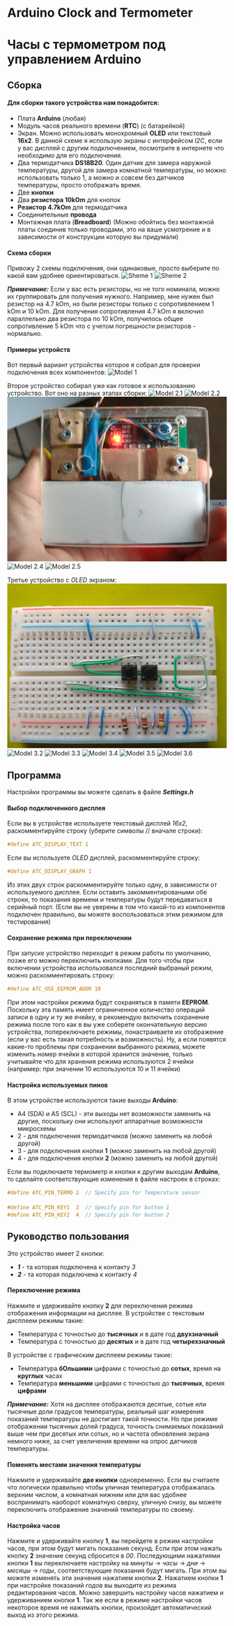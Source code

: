 # Arduino Clock and Termometer
# Часы с термометром под управлением Arduino

## Сборка

#### Для сборки такого устройства нам понадобится:

- Плата **Arduino** (любая)
- Модуль часов реального времени (**RTC**)
  (с батарейкой)
- Экран. Можно использовать монохромный **OLED**
  или текстовый **16x2**. В данной схеме я
  использую экраны с интерфейсом *I2C*, если у
  вас дисплей с другим подключением, посмотрите
  в интернете что необходимо для его подключения.
- Два термодатчика **DS18B20**. Один датчик для
  замера наружной температуры, другой для замера
  комнатной температуры, но можно использовать
  только 1, а можно и совсем без датчиков
  температуры, просто отображать время.
- Две **кнопки**
- Два **резистора 10kOm** для кнопок
- **Резистор 4.7kOm** для термодатчика
- Соединительные **провода**
- Монтажная плата (**Breadboard**) (Можно
  обойтись без монтажной платы соединив только
  проводами, это на ваше усмотрение и в зависимости
  от конструкции которую вы придумали)


#### Схема сборки

Привожу 2 схемы подключения, они одинаковые, просто
выберите по какой вам удобнее ориентироваться.
![Sheme 1](doc/img/Scheme1.jpg "Схема 1")
![Sheme 2](doc/img/Scheme2.jpg "Схема 2")

***Примечание:*** Если у вас есть резисторы, но не того
номинала, можно их группировать для получения нужного.
Например, мне нужен был резистор на 4.7 kOm, но были
резисторы только с сопротивлением 1 kOm и 10 kOm.
Для получения сопротивления 4.7 kOm я включил
параллельно два резистора по 10 kOm, получилось общее
сопротивление 5 kOm что с учетом погрешности
резисторов - нормально.

#### Примеры устройств

Вот первый вариант устройства которое я собрал
для проверки подключения всех компонентов:
![Model 1](doc/img/UnoText1.jpg "Прототип")

Второе устройство собирал уже как готовое
к использованию устройство. Вот оно на разных
этапах сборки:
![Model 2.1](doc/img/NanoText1.jpg "Устройство 2.1")
![Model 2.2](doc/img/NanoText2.jpg "Устройство 2.2")
![Model 2.3](doc/img/NanoText3.jpg "Устройство 2.3")
![Model 2.4](doc/img/NanoText4.jpg "Устройство 2.4")
![Model 2.5](doc/img/NanoText5.jpg "Устройство 2.5")

Третье устройство с *OLED* экраном:
![Model 3.1](doc/img/NanoGraph1.jpg "Устройство 3.1")
![Model 3.2](doc/img/NanoGraph2.jpg "Устройство 3.2")
![Model 3.3](doc/img/NanoGraph3.jpg "Устройство 3.3")
![Model 3.4](doc/img/NanoGraph4.jpg "Устройство 3.4")
![Model 3.5](doc/img/NanoGraph5.jpg "Устройство 3.5")
![Model 3.6](doc/img/NanoGraph6.jpg "Устройство 3.6")


## Программа

Настройки программы вы можете сделать в файле
***Settings.h***

#### Выбор подключенного дисплея
Если вы в устройстве используете текстовый дисплей *16x2*,
раскомментируйте строку (уберите символы // вначале строки):
```objectivec
#define ATC_DISPLAY_TEXT 1
```
Если вы используете *OLED* дисплей, раскомментируйте строку:
```objectivec
#define ATC_DISPLAY_GRAPH 1
```
Из этих двух строк раскомментируйте только одну,
в зависимости от используемого дисплея. Если оставить
закомментироваными обе строки, то показания времени
и температуры будут передаваться в серийный порт.
(Если вы не уверены в том что какой-то из компонентов
подключен правильно, вы можете воспользоваться этим
режимом для тестирования)

#### Сохранение режима при переключении
При запуске устройство переходит в режим работы
по умолчанию, позже его можно переключить кнопками.
Для того чтобы при включении устройства использовался
последний выбраный режим, можно раскомментировать строку:
```objectivec
#define ATC_USE_EEPROM_ADDR 10
```
При этом настройки режима будут сохраняться в памяти
**EEPROM**. Поскольку эта память имеет ограниченное
количество операций записи в одну и ту же ячейку,
я рекомендую включить сохранение режима после того
как в вы уже соберете окончательную версию устройства,
попереключаете режимы, понастраиваете их отображение
(если у вас есть такая потребность и возможность).
Ну, а если появятся какие-то проблемы при сохранении
выбранного режима, можете изменить номер ячейки
в которой хранится значение, только учитывайте что
для хранения режима используются 2 ячейки (например:
при значении 10 используются 10 и 11 ячейки)

#### Настройка используемых пинов
В этом устройстве используются такие выходы **Arduino**:
- A4 (SDA) и A5 (SCL) - эти выходы нет возможности
заменить на другие, поскольку они используют аппаратные
возможности микросхемы
- 2 - для подключения термодатчиков (можно заменить
на любой другой)
- 3 - для подключения кнопки **1** (можно заменить
на любой другой)
- 4 - для подключения кнопки **2** (можно заменить
на любой другой)

Если вы подключаете термометр и кнопки к другим
выходам **Arduino**, то сделайте соответствующие
изменения в файле настроек в строках:
```objectivec
#define ATC_PIN_TERMO 2  // Specify pin for Temperature sensor

#define ATC_PIN_KEY1  3  // Specify pin for button 1
#define ATC_PIN_KEY2  4  // Specify pin for button 2
```

## Руководство пользования

Это устройство имеет 2 кнопки:
- ***1*** - та которая подключена к контакту *3*
- ***2*** - та которая подключена к контакту *4*

#### Переключение режима
Нажмите и удерживайте кнопку **2** для переключения
режима отображения информации на дисплее. В устройстве
с текстовым дисплеем режимы такие:
- Температура с точностью до **тысячных** и в дате год **двухзначный**
- Температура с точностью до **десятых** и в дате год **четырехзначный**

В устройстве с графическим дисплеем режимы такие:
- Температура **бОльшими** цифрами с точностью до **сотых**,
время на **круглых** часах
- Температура **меньшими** цифрами с точностью до **тысячных**,
время **цифрами**

***Примечание:*** Хотя на дисплее отображаются десятые,
сотые или тысячные доли градусов температуры, реальный
шаг измерения показаний температуры не достигает такой
точности. Но при режиме отображении тысячных долей
градуса, точность снимаемых показаний выше чем при
десятых или сотых, но и частота обновления экрана
немного ниже, за счет увеличения времени на опрос
датчиков температуры.

#### Поменять местами значения температуры
Нажмите и удерживайте **две кнопки** одновременно.
Если вы считаете что логически правильно чтобы
уличная температура отображалась верхним числом,
а комнатная нижним или для вас удобнее воспринимать
наоборот комнатную сверху, уличную снизу, вы можете
переключить отображение значений температуры по своему.

#### Настройка часов
Нажмите и удерживайте кнопку **1**, вы перейдете
в режим настройки часов, при этом будут мигать
показания секунд. Если при этом нажать кнопку **2**
значение секунд сбросится в *00*. Последующими
нажатиями кнопки **1** вы переключаете настройку на
*минуты* -> *часы* -> *дни* -> *месяцы* -> *годы*,
соответствующие показания будут мигать. При этом
вы можете изменять эти значения нажатием кнопки **2**.
Нажатием кнопки **1** при настройке показаний *годов*
вы выходите из режима редактирования часов. Можно
завершить настройку часов нажатием и удерживанием
кнопки **1**. Так же если в режиме настройки часов некоторое время
не нажимать кнопки, произойдет автоматический выход
из этого режима.
